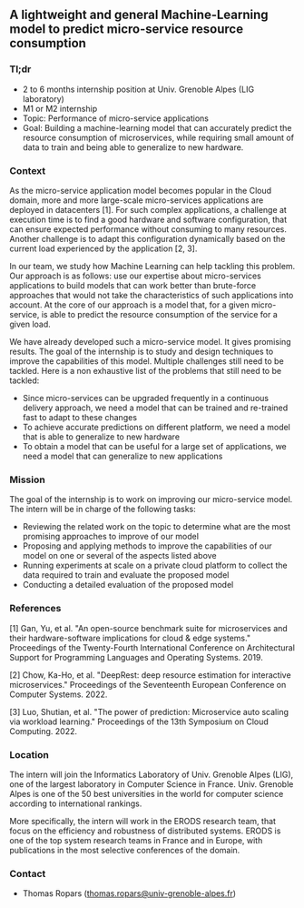 ## A lightweight and general Machine-Learning model to predict micro-service resource consumption

### Tl;dr

* 2 to 6 months internship position at Univ. Grenoble Alpes (LIG laboratory)
* M1 or M2 internship
* Topic: Performance of micro-service applications
* Goal: Building a machine-learning model that can accurately predict the resource consumption of microservices, while requiring small amount of data to train and being able to generalize to new hardware.

### Context

As the micro-service application model becomes popular in the Cloud domain, more and more large-scale micro-services applications are deployed in datacenters [1]. For such complex applications, a challenge at execution time is to find a good hardware and software configuration, that can ensure expected performance without consuming to many resources. Another challenge is to adapt this configuration dynamically based on the current load experienced by the application [2, 3].

In our team, we study how Machine Learning can help tackling this problem. Our approach is as follows: use our expertise about micro-services applications to build models that can work better than brute-force approaches that would not take the characteristics of such applications into account. At the core of our approach is a model that, for a given micro-service, is able to predict the resource consumption of the service for a given load.

We have already developed such a micro-service model. It gives promising results. The goal of the internship is to study and design techniques to improve the capabilities of this model. Multiple challenges still need to be tackled. Here is a non exhaustive list of the problems that still need to be tackled: 
- Since micro-services can be upgraded frequently in a continuous delivery approach, we need a model that can be trained and re-trained fast to adapt to these changes
- To achieve accurate predictions on different platform, we need a model that is able to generalize to new hardware
- To obtain a model that can be useful for a large set of applications, we need a model that can generalize to new applications



### Mission

The goal of the internship is to work on improving our micro-service model. The intern will be in charge of the following tasks:

- Reviewing the related work on the topic to determine what are the most promising approaches to improve of our model
- Proposing and applying methods to improve the capabilities of our model on one or several of the aspects listed above
- Running experiments at scale on a private cloud platform to collect the data required to train and evaluate the proposed model
- Conducting a detailed evaluation of the proposed model


### References

[1] Gan, Yu, et al. "An open-source benchmark suite for microservices and their hardware-software implications for cloud & edge systems." Proceedings of the Twenty-Fourth International Conference on Architectural Support for Programming Languages and Operating Systems. 2019.

[2] Chow, Ka-Ho, et al. "DeepRest: deep resource estimation for interactive microservices." Proceedings of the Seventeenth European Conference on Computer Systems. 2022.

[3] Luo, Shutian, et al. "The power of prediction: Microservice auto scaling via workload learning." Proceedings of the 13th Symposium on Cloud Computing. 2022.


### Location

The intern will join the Informatics Laboratory of Univ. Grenoble
Alpes (LIG), one of the largest laboratory in Computer Science in
France. Univ. Grenoble Alpes is one of the 50 best universities in the
world for computer science according to international rankings.

More specifically, the intern will work in the ERODS research team, that focus on the efficiency and robustness of distributed systems. ERODS is one of the top system research teams in France and in Europe, with publications in the most selective conferences of the domain.

### Contact

 - Thomas Ropars (<thomas.ropars@univ-grenoble-alpes.fr>)
